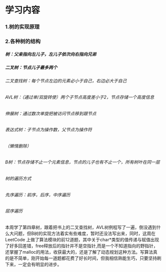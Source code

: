 # 学习内容

### 1.树的实现原理

### 2.各种树的结构

##### 	树：父亲指向左儿子，左儿子依次向右指向兄弟

##### 	二叉树：节点儿子最多两个

###### 			二叉查找树：每个节点左边的元素必小于自己，右边必大于自己

###### 			AVL树：（通过单/双旋转使）两个子节点高度差小于2，节点存储一个高度信息

###### 			伸展树：通过数次单旋把被访问节点移到跟节点

###### 			表达式树：子节点为操作数，父节点为操作符

###### 			（懒惰删除）

###### 			B树：节点存储不止一个元素信息，节点的儿子也有不止一个，所有树叶在同一层

###### 			树的遍历方式

###### 					先序遍历：前序，后序，中序遍历

###### 					层序遍历

本周学了第四章树，跟着把书上的二叉查找树，AVL树例程写了一遍，倒没遇到什么大问题，但B树的实现方法着实有些难度，暂时还没法写出来，同时，这周在 LeetCode 上做了算法模块的前12道题，其中关于char*类型的值传递与赋值出现了好多回差错，free释放后的指针并不是空指针,而是一个不知道指向的野指针，还掌握了malloc的用法，收获最大的，还是了解了动态规划这种方法。写算法真的是不简单，刚开始每一道题都花费了好长时间，但我相信熟能生巧，只要坚持刷下来，一定会有明显的进步。



​	